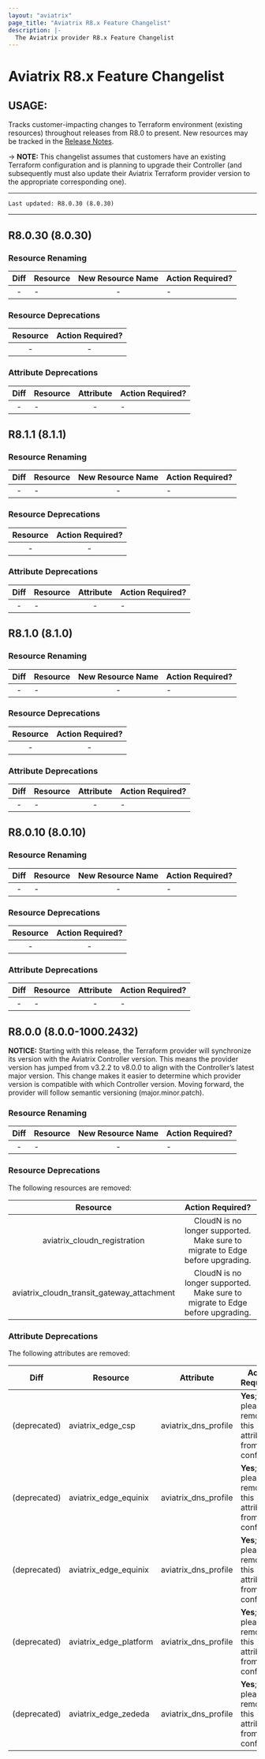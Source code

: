 ```yaml
---
layout: "aviatrix"
page_title: "Aviatrix R8.x Feature Changelist"
description: |-
  The Aviatrix provider R8.x Feature Changelist
---
```


# Aviatrix R8.x Feature Changelist

## USAGE:
Tracks customer-impacting changes to Terraform environment (existing resources) throughout releases from R8.0 to present. New resources may be tracked in the [Release Notes](https://registry.terraform.io/providers/AviatrixSystems/aviatrix/latest/docs/guides/release-notes).

-> **NOTE:** This changelist assumes that customers have an existing Terraform configuration and is planning to upgrade their Controller (and subsequently must also update their Aviatrix Terraform provider version to the appropriate corresponding one).

---

``Last updated: R8.0.30 (8.0.30)``


---

## R8.0.30 (8.0.30)

### Resource Renaming
| Diff | Resource       | New Resource Name | Action Required?           |
|:----:|----------------|:-----------------:|----------------------------|
|-|-|-|-|

### Resource Deprecations

| Resource       | Action Required?           |
|:--------------:|:--------------------------:|
|-|-|

### Attribute Deprecations

| Diff | Resource       | Attribute         | Action Required?           |
|:----:|----------------|:-----------------:|----------------------------|
|-|-|-|-|

## R8.1.1 (8.1.1)

### Resource Renaming
| Diff | Resource       | New Resource Name | Action Required?           |
|:----:|----------------|:-----------------:|----------------------------|
|-|-|-|-|

### Resource Deprecations

| Resource       | Action Required?           |
|:--------------:|:--------------------------:|
|-|-|

### Attribute Deprecations

| Diff | Resource       | Attribute         | Action Required?           |
|:----:|----------------|:-----------------:|----------------------------|
|-|-|-|-|


## R8.1.0 (8.1.0)

### Resource Renaming
| Diff | Resource       | New Resource Name | Action Required?           |
|:----:|----------------|:-----------------:|----------------------------|
|-|-|-|-|

### Resource Deprecations

| Resource       | Action Required?           |
|:--------------:|:--------------------------:|
|-|-|

### Attribute Deprecations

| Diff | Resource       | Attribute         | Action Required?           |
|:----:|----------------|:-----------------:|----------------------------|
|-|-|-|-|


## R8.0.10 (8.0.10)

### Resource Renaming
| Diff | Resource       | New Resource Name | Action Required?           |
|:----:|----------------|:-----------------:|----------------------------|
|-|-|-|-|

### Resource Deprecations

| Resource       | Action Required?           |
|:--------------:|:--------------------------:|
|-|-|

### Attribute Deprecations

| Diff | Resource       | Attribute         | Action Required?           |
|:----:|----------------|:-----------------:|----------------------------|
|-|-|-|-|


## R8.0.0 (8.0.0-1000.2432)
**NOTICE:** Starting with this release, the Terraform provider will synchronize its version with the Aviatrix Controller version. This means the provider version has jumped from v3.2.2 to v8.0.0 to align with the Controller’s latest major version. This change makes it easier to determine which provider version is compatible with which Controller version.
Moving forward, the provider will follow semantic versioning (major.minor.patch).

### Resource Renaming
| Diff | Resource       | New Resource Name | Action Required?           |
|:----:|----------------|:-----------------:|----------------------------|
|-|-|-|-|

### Resource Deprecations

The following resources are removed:

| Resource       | Action Required?           |
|:--------------:|:--------------------------:|
aviatrix_cloudn_registration | CloudN is no longer supported. Make sure to migrate to Edge before upgrading. |
aviatrix_cloudn_transit_gateway_attachment | CloudN is no longer supported. Make sure to migrate to Edge before upgrading. |

### Attribute Deprecations

The following attributes are removed:

| Diff | Resource       | Attribute         | Action Required?           |
|:----:|----------------|:-----------------:|----------------------------|
|(deprecated)|aviatrix_edge_csp|aviatrix_dns_profile|**Yes**; please remove this attribute from the config.|
|(deprecated)|aviatrix_edge_equinix|aviatrix_dns_profile|**Yes**; please remove this attribute from the config.|
|(deprecated)|aviatrix_edge_equinix|aviatrix_dns_profile|**Yes**; please remove this attribute from the config.|
|(deprecated)|aviatrix_edge_platform|aviatrix_dns_profile|**Yes**; please remove this attribute from the config.|
|(deprecated)|aviatrix_edge_zededa|aviatrix_dns_profile|**Yes**; please remove this attribute from the config.|
